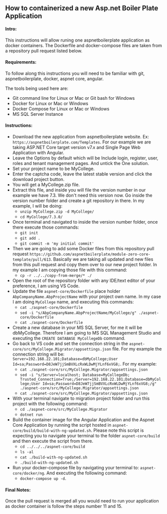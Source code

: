 ## How to containerized a new Asp.net Boiler Plate Application 

#### Intro:

This instructions will allow runing one aspnetboilerplate application as docker containers. The Dockerfile and docker-compose files are taken from a repository pull request listed below.

#### Requirements:

To follow along this instructions you will need to be familiar with git, aspnetboilerplate, docker, aspnet core, angular. 

The tools being used here are:
- Git command line for Linux or Mac or Git bash for Windows
- Docker for Linux or Mac or Windows
- Docker Compose for Linux or Mac or Windows
- MS SQL Server Instance 

#### Instructions:

- Download the new application from aspnetboilerplate website. Ex: `https://aspnetboilerplate.com/Templates`. For our example we are taking ASP.NET Core target version v7.x and Single Page Web Application with Angular. 
- Leave the Options by default which will be Include login, register, user, roles and tenant management pages. And untick the One solution. 
- Set your project name to be MyCollege.
- Enter the captcha code, leave the latest stable version and click the download project button. 
- You will get a MyCollege.zip file. 
- Extract this file, and inside you will file the version number in our example we have 7.3. We don't need this version now. Go inside the version number folder and create a git repository in there. In my example, I will be doing: 
    - `unzip MyCollege.zip -d MyCollege/`
    - `cd MyCollege/7.3.0/`
- Once terminal and navigated to inside the version number folder, once there execute those commands:
    - `git init`
    - `git add .`
    - `git commit -m 'my initial commit'`
- Then we are going to add some Docker files from this repository pull request `https://github.com/aspnetboilerplate/module-zero-core-template/pull/613`. Basically we are taking all updated and new files from this pull request and copy them over to our new project folder. In my example I am copying those file with this command:
    - `cp -r ../../copy-from-merge/* ./`
- Open the root of the repository folder with any IDE/text editor of your preference, I am using VS Code. 
- Update the file `aspnet-core/Dockerfile` place holder `AbpCompanyName.AbpProjectName` with your project own name. In my case I am doing `MyCollege` name, and executing this commands: 
    - `cat ./aspnet-core/Dockerfile`
    - `sed -i "s/AbpCompanyName.AbpProjectName/MyCollege/g" ./aspnet-core/Dockerfile`
    - `cat ./aspnet-core/Dockerfile`
- Create a new database in your MS SQL Server, for me it will be dbMyCollege. Therefore I am going to MS SQL Management Studio and executing the `CREATE DATABASE MyCollegeDb` command.
- Go back to VS code and set the connection string in the `aspnet-core/src/MyCollege.Migrator/appsettings.json` file. For my example the connection string will be:  `Server=192.168.22.101;Database=dbMyCollege;User Id=sa;Password=D8JeW7jjSmBVXLcRxWLDwMjYLnf6xVG8;`. For my example:
    - `cat ./aspnet-core/src/MyCollege.Migrator/appsettings.json`
    - `sed -i "s/Server=localhost; Database=MyCollegeDb; Trusted_Connection=True;/Server=192.168.22.101;Database=dbMyCollege;User Id=sa;Password=D8JeW7jjSmBVXLcRxWLDwMjYLnf6xVG8;/g" ./aspnet-core/src/MyCollege.Migrator/appsettings.json`
    - `cat ./aspnet-core/src/MyCollege.Migrator/appsettings.json`
- With your terminal navigate to migration project folder and run this project with the following command:
    - `cd ./aspnet-core/src/MyCollege.Migrator`
    - `dotnet run`
- Build the container image for the Angular Application and the Aspnet Core Application by running the script hosted in `aspnet-core/build/build-with-ng-updated.sh`. Please note this script is expecting you to navigate your terminal to the folder `aspnet-core/build` and then execute the script from there. 
    - `cd ../../../aspnet-core/build`
    - `ls -al`
    - `cat ./build-with-ng-updated.sh`
    - `./build-with-ng-updated.sh`
- Run your docker-compose file by navigating your terminal to: `aspnet-core/docker/ng`. And executing the following command:
    - `docker-compose up -d`.

#### Final Notes:
Once the pull request is merged all you would need to run your application as docker container is follow the steps number 11 and 15. 
